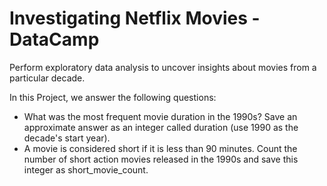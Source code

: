 # Investigating Netflix Movies - DataCamp
Perform exploratory data analysis to uncover insights about movies from a particular decade.

In this Project, we answer the following questions:

-  What was the most frequent movie duration in the 1990s? Save an approximate answer as an integer called duration (use 1990 as the decade's start year).
-  A movie is considered short if it is less than 90 minutes. Count the number of short action movies released in the 1990s and save this integer as short_movie_count.
